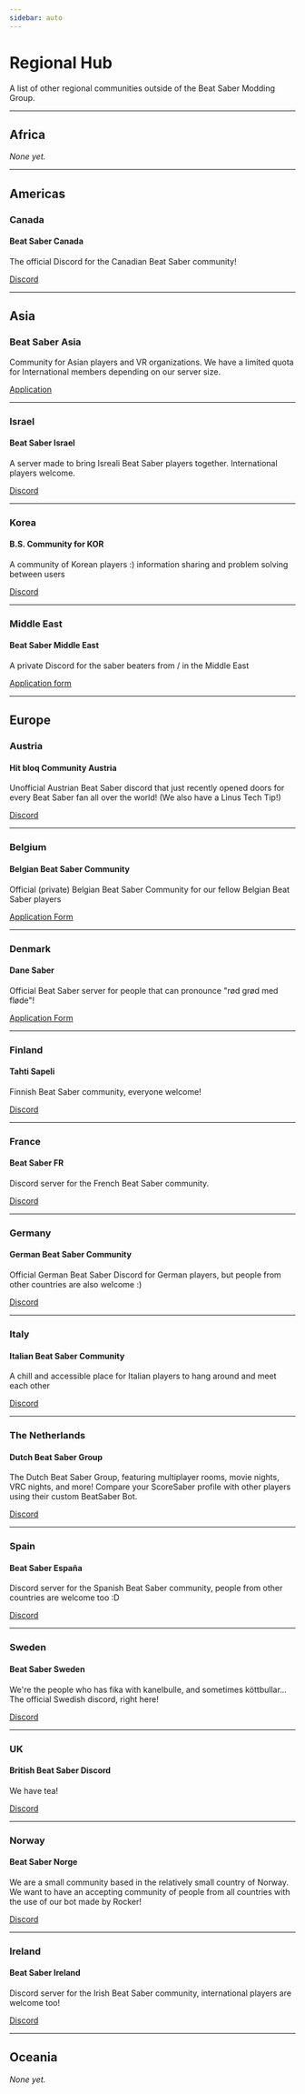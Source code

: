 ```yaml
---
sidebar: auto
---
```


# Regional Hub
A list of other regional communities outside of the Beat Saber Modding Group.

---

## Africa
*None yet.*

---

## Americas

### Canada

#### Beat Saber Canada
The official Discord for the Canadian Beat Saber community!

[Discord](https://discord.gg/vvq7wX3)

---

## Asia

### Beat Saber Asia
Community for Asian players and VR organizations. We have a limited quota for International members depending on our server size.

[Application](https://forms.gle/Ga3jWoCkugPBD6BZ6)

---

### Israel

#### Beat Saber Israel
A server made to bring Isreali Beat Saber players together. International players welcome.

[Discord](https://discord.gg/HHH7sK8)

---

### Korea

#### B.S. Community for KOR
A community of Korean players :) information sharing and problem solving between users

[Discord](https://discord.gg/SEFBZrG)

---

### Middle East

#### Beat Saber Middle East
A private Discord for the saber beaters from / in the Middle East

[Application form](http://bit.ly/BSME_Application)

---

## Europe

### Austria

#### Hit bloq Community Austria
Unofficial Austrian Beat Saber discord that just recently opened doors for every Beat Saber fan all over the world! (We also have a Linus Tech Tip!)

[Discord](https://discord.gg/TvRkNY2)

---

### Belgium

#### Belgian Beat Saber Community
Official (private) Belgian Beat Saber Community for our fellow Belgian Beat Saber players

[Application Form](https://forms.gle/26VXi4HmnZnDoPZN7)

---

### Denmark

#### Dane Saber
Official Beat Saber server for people that can pronounce "rød grød med fløde"!

[Application Form](https://forms.gle/AhgBFSK7RnRDDMHa9)

---

### Finland

#### Tahti Sapeli
Finnish Beat Saber community, everyone welcome!

[Discord](https://discord.gg/qCtX7yBv7J)

---

### France

#### Beat Saber FR
Discord server for the French Beat Saber community.

[Discord](https://discord.gg/8cAAa7J)

---

### Germany

#### German Beat Saber Community
Official German Beat Saber Discord for German players, but people from other countries are also welcome :)

[Discord](https://discord.gg/y4G6ruN)

---

### Italy

#### Italian Beat Saber Community
A chill and accessible place for Italian players to hang around and meet each other

[Discord](https://discord.gg/asdJZ7cTxe)

---

### The Netherlands

#### Dutch Beat Saber Group
The Dutch Beat Saber Group, featuring multiplayer rooms, movie nights, VRC nights, and more! Compare your ScoreSaber profile with other players using their custom BeatSaber Bot.

[Discord](https://discord.gg/sDa7xrE)

---

### Spain

#### Beat Saber España
Discord server for the Spanish Beat Saber community, people from other countries are welcome too :D

[Discord](https://discord.com/invite/x6mChxk)

---

### Sweden

#### Beat Saber Sweden
We're the people who has fika with kanelbulle, and sometimes köttbullar...  
The official Swedish discord, right here!

[Discord](https://discord.gg/9HavEGBzZz)

---

### UK

#### British Beat Saber Discord
We have tea!

[Discord](https://discord.gg/FC2pzeN)

---

### Norway

#### Beat Saber Norge
We are a small community based in the relatively small country of Norway. We want to have an accepting community of people from all countries with the use of our bot made by Rocker!

[Discord](https://discord.gg/nZuY3yM)

---

### Ireland

#### Beat Saber Ireland
Discord server for the Irish Beat Saber community, international players are welcome too!

[Discord](https://discord.gg/uKQzjRQ)

---

## Oceania
*None yet.*
